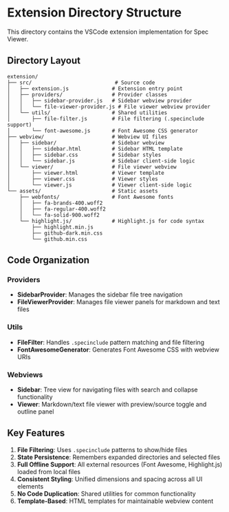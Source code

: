 # Extension Directory Structure

This directory contains the VSCode extension implementation for Spec Viewer.

## Directory Layout

```
extension/
├── src/                           # Source code
│   ├── extension.js              # Extension entry point
│   ├── providers/                # Provider classes
│   │   ├── sidebar-provider.js   # Sidebar webview provider
│   │   └── file-viewer-provider.js # File viewer webview provider
│   └── utils/                    # Shared utilities
│       ├── file-filter.js        # File filtering (.specinclude support)
│       └── font-awesome.js       # Font Awesome CSS generator
├── webview/                      # Webview UI files
│   ├── sidebar/                  # Sidebar webview
│   │   ├── sidebar.html          # Sidebar HTML template
│   │   ├── sidebar.css           # Sidebar styles
│   │   └── sidebar.js            # Sidebar client-side logic
│   └── viewer/                   # File viewer webview
│       ├── viewer.html           # Viewer template
│       ├── viewer.css            # Viewer styles
│       └── viewer.js             # Viewer client-side logic
└── assets/                       # Static assets
    ├── webfonts/                 # Font Awesome fonts
    │   ├── fa-brands-400.woff2
    │   ├── fa-regular-400.woff2
    │   └── fa-solid-900.woff2
    └── highlight.js/             # Highlight.js for code syntax
        ├── highlight.min.js
        ├── github-dark.min.css
        └── github.min.css
```

## Code Organization

### Providers
- **SidebarProvider**: Manages the sidebar file tree navigation
- **FileViewerProvider**: Manages file viewer panels for markdown and text files

### Utils
- **FileFilter**: Handles `.specinclude` pattern matching and file filtering
- **FontAwesomeGenerator**: Generates Font Awesome CSS with webview URIs

### Webviews
- **Sidebar**: Tree view for navigating files with search and collapse functionality
- **Viewer**: Markdown/text file viewer with preview/source toggle and outline panel

## Key Features

1. **File Filtering**: Uses `.specinclude` patterns to show/hide files
2. **State Persistence**: Remembers expanded directories and selected files
3. **Full Offline Support**: All external resources (Font Awesome, Highlight.js) loaded from local files
4. **Consistent Styling**: Unified dimensions and spacing across all UI elements
5. **No Code Duplication**: Shared utilities for common functionality
6. **Template-Based**: HTML templates for maintainable webview content